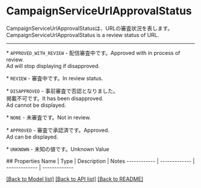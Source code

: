 # CampaignServiceUrlApprovalStatus

<div lang=\"ja\">CampaignServiceUrlApprovalStatusは、URLの審査状況を表します。</div> <div lang=\"en\">CampaignServiceUrlApprovalStatus is a review status of URL.</div> <hr> <p>* <code>APPROVED_WITH_REVIEW</code> - <span lang=\"ja\">配信審査中です。</span><span lang=\"en\">Approved with in process of review.<br>Ad will stop displaying if disapproved.</span></p> <p>* <code>REVIEW</code> - <span lang=\"ja\">審査中です。</span><span lang=\"en\">In review status.</span></p> <p>* <code>DISAPPROVED</code> - <span lang=\"ja\">事前審査で否認となりました。<br>掲載不可です。</span><span lang=\"en\">It has been disapproved.<br>Ad cannot be displayed.</span></p> <p>* <code>NONE</code> - <span lang=\"ja\">未審査です。</span><span lang=\"en\">Not in review.</span></p> <p>* <code>APPROVED</code> - <span lang=\"ja\">審査で承認済です。</span><span lang=\"en\">Approved.<br>Ad can be displayed.</span></p> <p>* <code>UNKNOWN</code> - <span lang=\"ja\">未知の値です。</span><span lang=\"en\">Unknown Value</span></p> 
## Properties
Name | Type | Description | Notes
------------ | ------------- | ------------- | -------------

[[Back to Model list]](../README.md#documentation-for-models) [[Back to API list]](../README.md#documentation-for-api-endpoints) [[Back to README]](../README.md)


